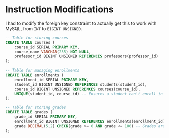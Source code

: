 # Instruction Modifications

I had to modify the foreign key constraint to actually get 
this to work with MySQL, from `INT` to `BIGINT UNSIGNED`.

```sql
-- Table for storing courses
CREATE TABLE courses (
    course_id SERIAL PRIMARY KEY,
    course_name VARCHAR(255) NOT NULL,
    professor_id BIGINT UNSIGNED REFERENCES professors(professor_id)
);

-- Table for managing enrollments 
CREATE TABLE enrollments (
    enrollment_id SERIAL PRIMARY KEY,
    student_id BIGINT UNSIGNED REFERENCES students(student_id),
    course_id BIGINT UNSIGNED REFERENCES courses(course_id),
    UNIQUE(student_id, course_id) -- Ensures a student can't enroll in the same course twice
);

-- Table for storing grades
CREATE TABLE grades (
    grade_id SERIAL PRIMARY KEY,
    enrollment_id BIGINT UNSIGNED REFERENCES enrollments(enrollment_id),
    grade DECIMAL(5,2) CHECK(grade >= 0 AND grade <= 100) -- Grades are from 0 to 100
);
```